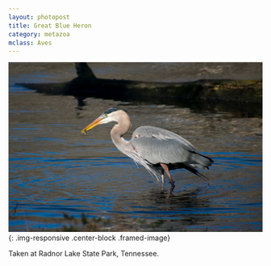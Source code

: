 ```yaml
---
layout: photopost
title: Great Blue Heron
category: metazoa
mclass: Aves
---
```


![Great Blue Heron](/images/metazoa/20180303_great_blue_heron_small.jpg){: .img-responsive .center-block .framed-image}

Taken at Radnor Lake State Park, Tennessee.
